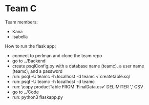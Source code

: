 # Team C
Team members: 
* Kana 
* Isabella 

How to run the flask app:
*  connect to perlman and clone the team repo
*  go to ../Backend
*  create psqlConfig.py with a database name (teamc). a user name (teamc), and a password
*  run: psql -U teamc -h localhost -d teamc < createtable.sql
*  run: psql -U teamc -h localhost -d teamc
*  run: \copy productTable FROM 'FinalData.csv' DELIMITER ',' CSV
*  go to ../Code
*  run: python3 flaskapp.py